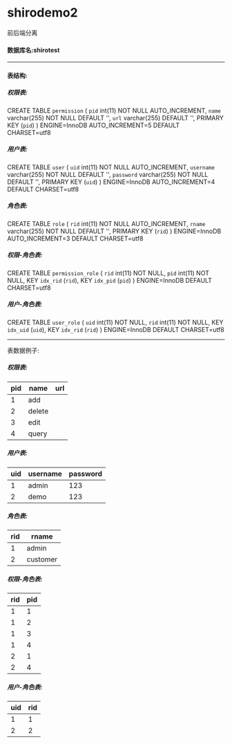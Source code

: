 # shirodemo2
前后端分离
#### 数据库名:shirotest
-----------------------------------
#### 表结构:

##### 权限表:
CREATE TABLE `permission` (
  `pid` int(11) NOT NULL AUTO_INCREMENT,
  `name` varchar(255) NOT NULL DEFAULT '',
  `url` varchar(255) DEFAULT '',
  PRIMARY KEY (`pid`)
) ENGINE=InnoDB AUTO_INCREMENT=5 DEFAULT CHARSET=utf8

##### 用户表:
CREATE TABLE `user` (
  `uid` int(11) NOT NULL AUTO_INCREMENT,
  `username` varchar(255) NOT NULL DEFAULT '',
  `password` varchar(255) NOT NULL DEFAULT '',
  PRIMARY KEY (`uid`)
) ENGINE=InnoDB AUTO_INCREMENT=4 DEFAULT CHARSET=utf8

##### 角色表:
CREATE TABLE `role` (
  `rid` int(11) NOT NULL AUTO_INCREMENT,
  `rname` varchar(255) NOT NULL DEFAULT '',
  PRIMARY KEY (`rid`)
) ENGINE=InnoDB AUTO_INCREMENT=3 DEFAULT CHARSET=utf8

##### 权限-角色表:
CREATE TABLE `permission_role` (
  `rid` int(11) NOT NULL,
  `pid` int(11) NOT NULL,
  KEY `idx_rid` (`rid`),
  KEY `idx_pid` (`pid`)
) ENGINE=InnoDB DEFAULT CHARSET=utf8

##### 用户-角色表:
CREATE TABLE `user_role` (
  `uid` int(11) NOT NULL,
  `rid` int(11) NOT NULL,
  KEY `idx_uid` (`uid`),
  KEY `idx_rid` (`rid`)
) ENGINE=InnoDB DEFAULT CHARSET=utf8

-----------------------------------
表数据例子:
##### 权限表:
  pid  | name  | url
---- | ----- | ------ 
1  | add | 
2  | delete |  
3  | edit |  
4  | query | 

##### 用户表:
  uid  | username  | password
---- | ----- | ------ 
1  | admin | 123
2  | demo | 123

##### 角色表:
  rid  | rname  
---- | -----
1  | admin 
2  | customer

##### 权限-角色表:
  rid  | pid 
---- | -----
1  | 1 
1  | 2
1  | 3 
1  | 4
2  | 1 
2  | 4

##### 用户-角色表:
  uid  | rid 
---- | -----
1  | 1 
2  | 2
